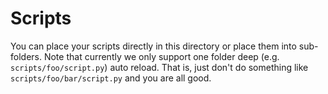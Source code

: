 # Scripts
You can place your scripts directly in this directory or place them into sub-folders.
Note that currently we only support one folder deep (e.g. `scripts/foo/script.py`) auto reload.
That is, just don't do something like `scripts/foo/bar/script.py` and you are all good.  